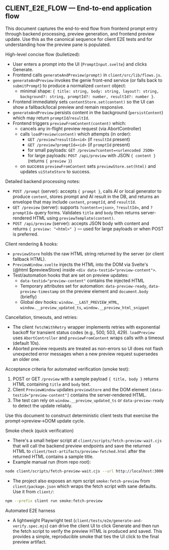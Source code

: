 ## CLIENT_E2E_FLOW — End-to-end application flow

This document captures the end-to-end flow from frontend prompt entry through backend processing, preview generation, and frontend preview update. Use this as the canonical sequence for client E2E tests and for understanding how the preview pane is populated.

High-level concise flow (bulletized):

- User enters a prompt into the UI (`PromptInput.svelte`) and clicks Generate.
- Frontend calls `generateAndPreview(prompt)` in `client/src/lib/flows.js`.
- `generateAndPreview` invokes the genie front-end service (or falls back to `submitPrompt`) to produce a normalized `content` object:
  - minimal shape: `{ title: string, body: string, layout?: string, background?: string, promptId?: number, resultId?: number }`.
- Frontend immediately sets `contentStore.set(content)` so the UI can show a fallback/local preview and remain responsive.
- `generateAndPreview` persists content in the background (`persistContent`) which may return `promptId`/`resultId`.
- Frontend triggers `previewFromContent(content)` which:
  - cancels any in-flight preview request (via AbortController)
  - calls `loadPreview(content)` which attempts (in order):
    - `GET /preview?resultId=<id>` (if `resultId` present)
    - `GET /preview?promptId=<id>` (if `promptId` present)
    - for small payloads: `GET /preview?content=<urlencoded JSON>`
    - for large payloads: `POST /api/preview` with JSON `{ content }` (returns `{ preview }`)
  - on success `previewFromContent` sets `previewStore.set(html)` and updates `uiStateStore` to success.

Detailed backend processing notes:

- `POST /prompt` (server): accepts `{ prompt }`, calls AI or local generator to produce `content`, stores prompt and AI result in the DB, and returns an envelope that may include `content`, `promptId`, and `resultId`.
- `GET /preview` (server): supports `?content=<json>`, `?resultId=`, and `?promptId=` query forms. Validates `title` and `body` then returns server-rendered HTML using `previewTemplate(content)`.
- `POST /api/preview` (server): accepts JSON body with content and returns `{ preview: "<html>" }` — used for large payloads or when POST is preferred.

Client rendering & hooks:

- `previewStore` holds the raw HTML string returned by the server (or client fallback HTML).
- `PreviewWindow.svelte` injects the HTML into the DOM via Svelte's {@html $previewStore} inside `<div data-testid="preview-content">`.
- Test/automation hooks that are set on preview updates:
  - `data-testid="preview-content"` contains the injected HTML
  - Temporary attributes set for automation: `data-preview-ready`, `data-preview-timestamp` on the preview element and `document.body` (briefly)
  - Global dev hooks: `window.__LAST_PREVIEW_HTML`, `window.__preview_updated_ts`, `window.__preview_html_snippet`

Cancellation, timeouts, and retries:

- The client `fetchWithRetry` wrapper implements retries with exponential backoff for transient status codes (e.g., 500, 503, 429). `loadPreview` uses `AbortController` and `previewFromContent` wraps calls with a timeout (default 10s).
- Aborted preview requests are treated as non-errors so UI does not flash unexpected error messages when a new preview request supersedes an older one.

Acceptance criteria for automated verification (smoke test):

1. POST or GET `/preview` with a sample payload `{ title, body }` returns HTML containing `title` and `body` text.
2. Client `PreviewWindow` updates `previewStore` and the DOM element `[data-testid="preview-content"]` contains the server-rendered HTML.
3. The test can rely on `window.__preview_updated_ts` or `data-preview-ready` to detect the update reliably.

Use this document to construct deterministic client tests that exercise the prompt→preview→DOM update cycle.

Smoke check (quick verification)

- There's a small helper script at `client/scripts/fetch-preview-wait.cjs` that will call the backend preview endpoints and save the returned HTML to `client/test-artifacts/preview-fetched.html` after the returned HTML contains a sample title.
- Example manual run (from repo root):

```bash
node client/scripts/fetch-preview-wait.cjs --url http://localhost:3000 --out client/test-artifacts/preview-fetched.html --retries 6 --interval 1500
```

- The project also exposes an npm script `smoke:fetch-preview` from `client/package.json` which wraps the fetch script with sane defaults. Use it from `client/`:

```bash
npm --prefix client run smoke:fetch-preview
```

Automated E2E harness

- A lightweight Playwright test (`client/tests/e2e/generate-and-verify.spec.mjs`) can drive the client UI to click Generate and then run the fetch script to verify the preview HTML is produced and saved. This provides a simple, reproducible smoke that ties the UI click to the final preview artifact.
